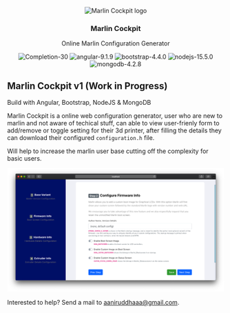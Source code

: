 
<p align="center">
    <img src="https://i.ibb.co/hdR7TD0/Marlin-Code-Logo.png" alt="Marlin Cockpit logo" width="200" height="165"/>
</p>
<h3 align="center">Marlin Cockpit</h3>
<p align="center">
  Online Marlin Configuration Generator
</p>

<p align="center">
    <img src="https://img.shields.io/badge/Completion-30%25-informational" alt="Completion-30"/>
    <img src="https://img.shields.io/badge/Angular-9.1.9-red?logo=angular" alt="angular-9.1.9" />
    <img src="https://img.shields.io/badge/Bootstrap-4.4.0-blueviolet?logo=bootstrap" alt="bootstrap-4.4.0" />
    <img src="https://img.shields.io/badge/NodeJS-13.5.0-green?logo=node.js" alt="nodejs-15.5.0" />
    <img src="https://img.shields.io/badge/MongoDB-4.2.8-brightgreen?logo=mongodb" alt="mongodb-4.2.8" />
</p>

## Marlin Cockpit v1 (Work in Progress)
Build with Angular, Bootstrap, NodeJS & MongoDB

Marlin Cockpit is a online web configuration generator, user who are new to marlin and not aware of techical stuff, can able to view user-frienly form to add/remove or toggle setting for their 3d printer, after filling the details they can download their configured <code>configuration.h</code> file.

Will help to increase the marlin user base cutting off the complexity for basic users.

![Preview2](./img/preview.png)

Interested to help? Send a mail to aaniruddhaaa@gmail.com. 
